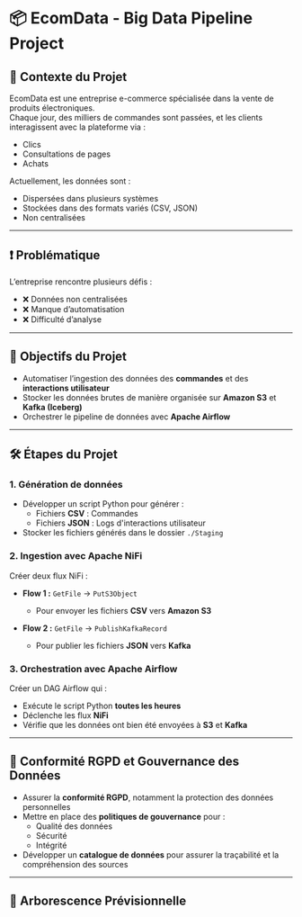 # 📦 EcomData - Big Data Pipeline Project

## 🧠 Contexte du Projet

EcomData est une entreprise e-commerce spécialisée dans la vente de produits électroniques.  
Chaque jour, des milliers de commandes sont passées, et les clients interagissent avec la plateforme via :

* Clics
* Consultations de pages
* Achats

Actuellement, les données sont :

* Dispersées dans plusieurs systèmes
* Stockées dans des formats variés (CSV, JSON)
* Non centralisées

---

## ❗ Problématique

L’entreprise rencontre plusieurs défis :

* ❌ Données non centralisées  
* ❌ Manque d’automatisation  
* ❌ Difficulté d’analyse  

---

## 🎯 Objectifs du Projet

* Automatiser l’ingestion des données des **commandes** et des **interactions utilisateur**
* Stocker les données brutes de manière organisée sur **Amazon S3** et **Kafka (Iceberg)**
* Orchestrer le pipeline de données avec **Apache Airflow**

---

## 🛠️ Étapes du Projet

### 1. Génération de données

* Développer un script Python pour générer :
  * Fichiers **CSV** : Commandes
  * Fichiers **JSON** : Logs d'interactions utilisateur
* Stocker les fichiers générés dans le dossier `./Staging`

### 2. Ingestion avec Apache NiFi

Créer deux flux NiFi :

* **Flow 1 :** `GetFile` → `PutS3Object`  
  * Pour envoyer les fichiers **CSV** vers **Amazon S3**
  
* **Flow 2 :** `GetFile` → `PublishKafkaRecord`  
  * Pour publier les fichiers **JSON** vers **Kafka**

### 3. Orchestration avec Apache Airflow

Créer un DAG Airflow qui :

* Exécute le script Python **toutes les heures**
* Déclenche les flux **NiFi**
* Vérifie que les données ont bien été envoyées à **S3** et **Kafka**

---

## 🔐 Conformité RGPD et Gouvernance des Données

* Assurer la **conformité RGPD**, notamment la protection des données personnelles
* Mettre en place des **politiques de gouvernance** pour :
  * Qualité des données
  * Sécurité
  * Intégrité
* Développer un **catalogue de données** pour assurer la traçabilité et la compréhension des sources

---

## 📁 Arborescence Prévisionnelle


